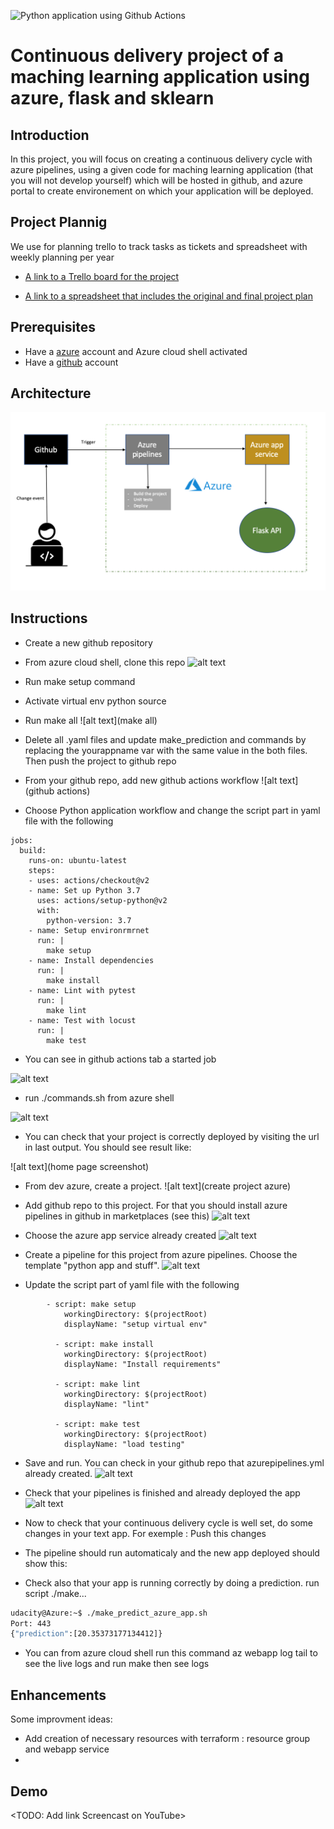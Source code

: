 ![Python application using Github Actions](https://github.com/YassineSIDKI/flask-sklearn/workflows/Python%20application%20using%20Github%20Actions/badge.svg)

# Continuous delivery project of a maching learning application using azure, flask and sklearn

## Introduction

In this project, you will focus on creating a continuous delivery cycle with azure pipelines, using a given code for maching learning application (that you will not develop yourself) which will be hosted in github, and azure portal to create environement on which your application will be deployed.

## Project Plannig

We use for planning trello to track tasks as tickets and spreadsheet with weekly planning per year

- [A link to a Trello board for the project](https://trello.com/b/M5gD0IY3/udacity)

- [A link to a spreadsheet that includes the original and final project plan](https://docs.google.com/spreadsheets/d/1Rr-CEzN8tzZDGDlJFyEK2E43slvz5DyTLUpM4616OeA/edit#gid=1348135932)

## Prerequisites

- Have a [azure](https://azure.microsoft.com/en-us/free/) account and Azure cloud shell activated
- Have a [github](https://github.com/) account

## Architecture

![alt text](https://github.com/YassineSIDKI/flask-sklearn/blob/main/diagram.png?raw=true)

## Instructions

- Create a new github repository

- From azure cloud shell, clone this repo
  ![alt text](output)

- Run make setup command

- Activate virtual env python source

- Run make all
  ![alt text](make all)

- Delete all .yaml files and update make_prediction and commands by replacing the yourappname var with the same value in the both files. Then push the project to github repo

- From your github repo, add new github actions workflow
  ![alt text](github actions)

- Choose Python application workflow and change the script part in yaml file with the following

```
jobs:
  build:
    runs-on: ubuntu-latest
    steps:
    - uses: actions/checkout@v2
    - name: Set up Python 3.7
      uses: actions/setup-python@v2
      with:
        python-version: 3.7
    - name: Setup environrmrnet
      run: |
        make setup
    - name: Install dependencies
      run: |
        make install
    - name: Lint with pytest
      run: |
        make lint
    - name: Test with locust
      run: |
        make test
```

- You can see in github actions tab a started job

![alt text](githubjob)

- run ./commands.sh from azure shell

![alt text](azwebapp)

- You can check that your project is correctly deployed by visiting the url in last output. You should see result like:

![alt text](home page screenshot)

- From dev azure, create a project.
  ![alt text](create project azure)

- Add github repo to this project. For that you should install azure pipelines in github in marketplaces (see this)
  ![alt text](azwebapp)

- Choose the azure app service already created
  ![alt text](azwebapp)

- Create a pipeline for this project from azure pipelines. Choose the template "python app and stuff".
  ![alt text](azwebapp)

- Update the script part of yaml file with the following

```
        - script: make setup
            workingDirectory: $(projectRoot)
            displayName: "setup virtual env"

          - script: make install
            workingDirectory: $(projectRoot)
            displayName: "Install requirements"

          - script: make lint
            workingDirectory: $(projectRoot)
            displayName: "lint"

          - script: make test
            workingDirectory: $(projectRoot)
            displayName: "load testing"

```

- Save and run. You can check in your github repo that azurepipelines.yml already created.
  ![alt text](azwebapp)

- Check that your pipelines is finished and already deployed the app
  ![alt text](azwebapp)

- Now to check that your continuous delivery cycle is well set, do some changes in your text app. For exemple : Push this changes

- The pipeline should run automaticaly and the new app deployed should show this:

- Check also that your app is running correctly by doing a prediction. run script ./make...

```bash
udacity@Azure:~$ ./make_predict_azure_app.sh
Port: 443
{"prediction":[20.35373177134412]}
```

- You can from azure cloud shell run this command az webapp log tail to see the live logs and run make then see logs

## Enhancements

Some improvment ideas:

- Add creation of necessary resources with terraform : resource group and webapp service
-

## Demo

<TODO: Add link Screencast on YouTube>
